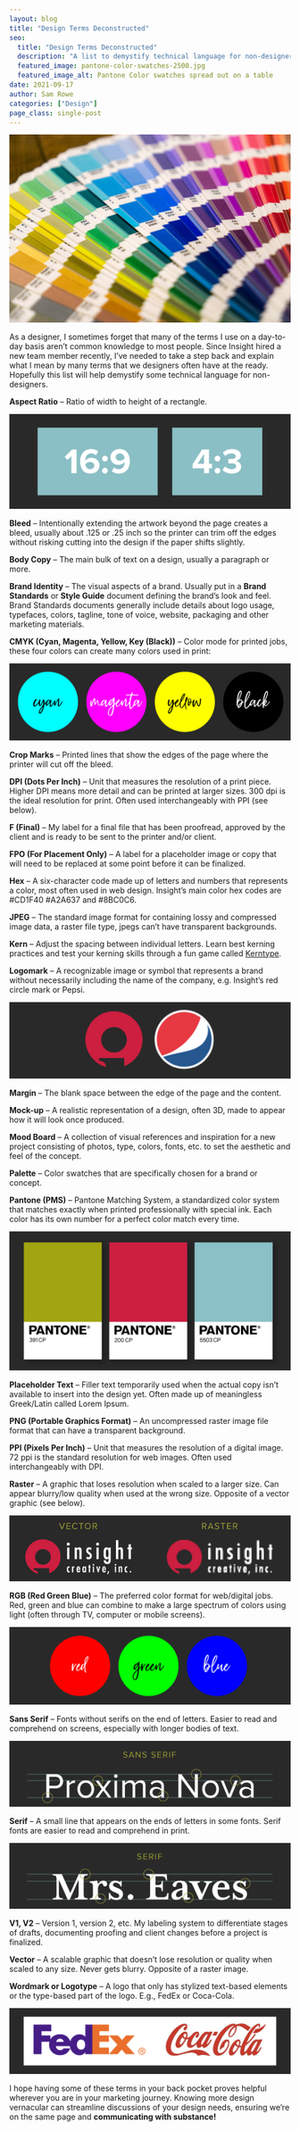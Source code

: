 ```yaml
---
layout: blog
title: "Design Terms Deconstructed"
seo:
  title: "Design Terms Deconstructed"
  description: "A list to demystify technical language for non-designers."
  featured_image: pantone-color-swatches-2500.jpg
  featured_image_alt: Pantone Color swatches spread out on a table
date: 2021-09-17
author: Sam Rowe
categories: ["Design"]
page_class: single-post
---
```


![Pantone Color swatches spread out on a table](pantone-color-swatches-2500.jpg)

As a designer, I sometimes forget that many of the terms I use on a day-to-day basis aren’t common knowledge to most people. Since Insight hired a new team member recently, I’ve needed to take a step back and explain what I mean by many terms that we designers often have at the ready. Hopefully this list will help demystify some technical language for non-designers.

**Aspect Ratio** – Ratio of width to height of a rectangle.

<img src="Aspect-Ratio.jpg" alt="demonstration of aspect ratio">

**Bleed** – Intentionally extending the artwork beyond the page creates a bleed, usually about .125 or .25 inch so the printer can trim off the edges without risking cutting into the design if the paper shifts slightly.

**Body Copy** – The main bulk of text on a design, usually a paragraph or more.

**Brand Identity** – The visual aspects of a brand. Usually put in a **Brand Standards** or **Style Guide** document defining the brand’s look and feel. Brand Standards documents generally include details about logo usage, typefaces, colors, tagline, tone of voice, website, packaging and other marketing materials.

**CMYK (Cyan, Magenta, Yellow, Key (Black))** – Color mode for printed jobs, these four colors can create many colors used in print:

<img src="CMYK.jpg" alt="CMYK colors side by side">

**Crop Marks** – Printed lines that show the edges of the page where the printer will cut off the bleed.

**DPI (Dots Per Inch)** – Unit that measures the resolution of a print piece. Higher DPI means more detail and can be printed at larger sizes. 300 dpi is the ideal resolution for print. Often used interchangeably with PPI (see below).

**F (Final)** – My label for a final file that has been proofread, approved by the client and is ready to be sent to the printer and/or client.

**FPO (For Placement Only)** – A label for a placeholder image or copy that will need to be replaced at some point before it can be finalized.

**Hex** – A six-character code made up of letters and numbers that represents a color, most often used in web design. Insight’s main color hex codes are #CD1F40 #A2A637 and #8BC0C6.

**JPEG** – The standard image format for containing lossy and compressed image data, a raster file type, jpegs can’t have transparent backgrounds.

**Kern** – Adjust the spacing between individual letters. Learn best kerning practices and test your kerning skills through a fun game called <a href="https://type.method.ac/" target="**blank" rel="noopener noreferrer">Kerntype</a>.

**Logomark** – A recognizable image or symbol that represents a brand without necessarily including the name of the company, e.g. Insight’s red circle mark or Pepsi.

<img src="Logomark.jpg" alt="Insight Creative, Inc. and Pepsi logos side by side">

**Margin** – The blank space between the edge of the page and the content.

**Mock-up** – A realistic representation of a design, often 3D, made to appear how it will look once produced.

**Mood Board** – A collection of visual references and inspiration for a new project consisting of photos, type, colors, fonts, etc. to set the aesthetic and feel of the concept.

**Palette** – Color swatches that are specifically chosen for a brand or concept.

**Pantone (PMS)** – Pantone Matching System, a standardized color system that matches exactly when printed professionally with special ink. Each color has its own number for a perfect color match every time.

<img src="Pantone.jpg" alt="Insight Creative Inc's Pantone Green Red and Blue Colors side by side">

**Placeholder Text** – Filler text temporarily used when the actual copy isn’t available to insert into the design yet. Often made up of meaningless Greek/Latin called Lorem Ipsum.

**PNG (Portable Graphics Format)** – An uncompressed raster image file format that can have a transparent background.

**PPI (Pixels Per Inch)** – Unit that measures the resolution of a digital image. 72 ppi is the standard resolution for web images. Often used interchangeably with DPI.

**Raster** – A graphic that loses resolution when scaled to a larger size. Can appear blurry/low quality when used at the wrong size. Opposite of a vector graphic (see below).

<img src="Vector-Raster.jpg" alt="Insight Creative Inc's logo both as a vector and raster to show the differences in image quality">

**RGB (Red Green Blue)** – The preferred color format for web/digital jobs. Red, green and blue can combine to make a large spectrum of colors using light (often through TV, computer or mobile screens).

<img src="RGB.jpg" alt="Samples of red green and blue that make up the RGB color scale">

**Sans Serif** – Fonts without serifs on the end of letters. Easier to read and comprehend on screens, especially with longer bodies of text.

<img src="Sans-Serif.jpg" alt="Example of a Sans Serif font using the Proxima Nova font">

**Serif** – A small line that appears on the ends of letters in some fonts. Serif fonts are easier to read and comprehend in print.

<img src="Serif.jpg" alt="Example of a Serif font using the Mrs. Eaves font">

**V1, V2** – Version 1, version 2, etc. My labeling system to differentiate stages of drafts, documenting proofing and client changes before a project is finalized.

**Vector** – A scalable graphic that doesn’t lose resolution or quality when scaled to any size. Never gets blurry. Opposite of a raster image.

**Wordmark or Logotype** – A logo that only has stylized text-based elements or the type-based part of the logo. E.g., FedEx or Coca-Cola.

<img src="Wordmark.jpg" alt="Fed-Ex and Coca-Cola wordmarks">

I hope having some of these terms in your back pocket proves helpful wherever you are in your marketing journey. Knowing more design vernacular can streamline discussions of your design needs, ensuring we’re on the same page and **communicating with substance!**
